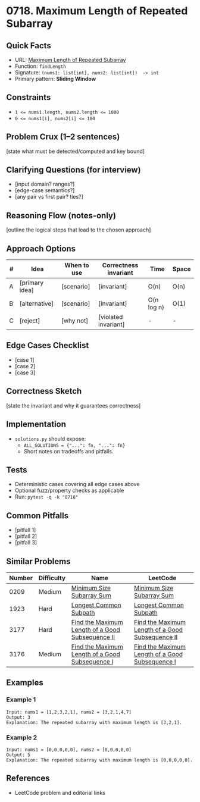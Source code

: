 # 0718. Maximum Length of Repeated Subarray

## Quick Facts

- URL:
  [Maximum Length of Repeated Subarray](https://leetcode.com/problems/maximum-length-of-repeated-subarray/)
- Function: `findLength`
- Signature: `(nums1: list[int], nums2: list[int])  -> int`
- Primary pattern: **Sliding Window**

## Constraints

- `1 <= nums1.length, nums2.length <= 1000`
- `0 <= nums1[i], nums2[i] <= 100`

## Problem Crux (1–2 sentences)

[state what must be detected/computed and key bound]

## Clarifying Questions (for interview)

- [input domain? ranges?]
- [edge-case semantics?]
- [any pair vs first pair? ties?]

## Reasoning Flow (notes-only)

[outline the logical steps that lead to the chosen approach]

## Approach Options

| #   | Idea           | When to use | Correctness invariant | Time       | Space |
| --- | -------------- | ----------- | --------------------- | ---------- | ----- |
| A   | [primary idea] | [scenario]  | [invariant]           | O(n)       | O(n)  |
| B   | [alternative]  | [scenario]  | [invariant]           | O(n log n) | O(1)  |
| C   | [reject]       | [why not]   | [violated invariant]  | -          | -     |

## Edge Cases Checklist

- [case 1]
- [case 2]
- [case 3]

## Correctness Sketch

[state the invariant and why it guarantees correctness]

## Implementation

- `solutions.py` should expose:
    - `ALL_SOLUTIONS = {"...": fn, "...": fn}`
    - Short notes on tradeoffs and pitfalls.

## Tests

- Deterministic cases covering all edge cases above
- Optional fuzz/property checks as applicable
- Run: `pytest -q -k "0718"`

## Common Pitfalls

- [pitfall 1]
- [pitfall 2]
- [pitfall 3]

## Similar Problems

| Number | Difficulty | Name                                                                                                                   | LeetCode                                                                                                                            |
| ------ | ---------- | ---------------------------------------------------------------------------------------------------------------------- | ----------------------------------------------------------------------------------------------------------------------------------- |
| 0209   | Medium     | [Minimum Size Subarray Sum](../0209-minimum-size-subarray-sum/readme.md)                                               | [Minimum Size Subarray Sum](https://leetcode.com/problems/minimum-size-subarray-sum/)                                               |
| 1923   | Hard       | [Longest Common Subpath](../1923-longest-common-subpath/readme.md)                                                     | [Longest Common Subpath](https://leetcode.com/problems/longest-common-subpath/)                                                     |
| 3177   | Hard       | [Find the Maximum Length of a Good Subsequence II](../3177-find-the-maximum-length-of-a-good-subsequence-ii/readme.md) | [Find the Maximum Length of a Good Subsequence II](https://leetcode.com/problems/find-the-maximum-length-of-a-good-subsequence-ii/) |
| 3176   | Medium     | [Find the Maximum Length of a Good Subsequence I](../3176-find-the-maximum-length-of-a-good-subsequence-i/readme.md)   | [Find the Maximum Length of a Good Subsequence I](https://leetcode.com/problems/find-the-maximum-length-of-a-good-subsequence-i/)   |

## Examples

### Example 1

```text
Input: nums1 = [1,2,3,2,1], nums2 = [3,2,1,4,7]
Output: 3
Explanation: The repeated subarray with maximum length is [3,2,1].
```

### Example 2

```text
Input: nums1 = [0,0,0,0,0], nums2 = [0,0,0,0,0]
Output: 5
Explanation: The repeated subarray with maximum length is [0,0,0,0,0].
```

## References

- LeetCode problem and editorial links
